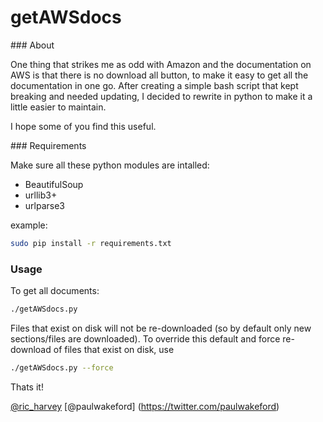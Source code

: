 # getAWSdocs

### About

One thing that strikes me as odd with Amazon and the documentation on AWS is that there is no download all button, to make it easy to get all the documentation in one go. After creating a simple bash script that kept breaking and needed updating, I decided to rewrite in python to make it a little easier to maintain.  

I hope some of you find this useful.

### Requirements

Make sure all these python modules are intalled:

+ BeautifulSoup
+ urllib3+
+ urlparse3

example:

```bash 
sudo pip install -r requirements.txt
```

### Usage

To get all documents:

```bash
./getAWSdocs.py
```

Files that exist on disk will not be re-downloaded (so by default only new sections/files are downloaded). To override this default and force re-download of files that exist on disk, use

```bash
./getAWSdocs.py --force
```

Thats it!

[@ric_harvey](https://twitter.com/ric_harvey)
[@paulwakeford] (https://twitter.com/paulwakeford)
